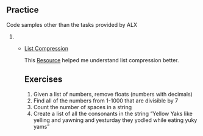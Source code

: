 ## Practice 

Code samples other than the tasks provided by ALX 

1.  - [List  Compression](##Exercises)
        
        This [Resource](https://www.analyticsvidhya.com/blog/2016/01/python-tutorial-list-comprehension-examples/) helped me understand list compression better. 





        ## Exercises 
        1. Given a list of numbers, remove floats (numbers with decimals)
        2. Find all of the numbers from 1-1000 that are divisible by 7
        3. Count the number of spaces in a string
        4.  Create a list of all the consonants in the string “Yellow Yaks like yelling and yawning and yesturday they yodled while eating yuky yams”
